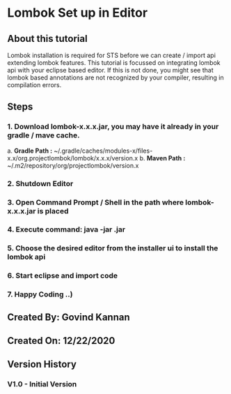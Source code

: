 # Lombok Set up in Editor


## About this tutorial
Lombok installation is required for STS before we can create / import api extending lombok features. This tutorial is focussed on integrating lombok api with your eclipse based editor. If this is not done, you might see that lombok based annotations are not recognized by your compiler, resulting in compilation errors.


## Steps
### 1. Download lombok-x.x.x.jar, you may have it already in your gradle / mave cache. 
  a. **Gradle Path :** ~/.gradle/caches/modules-x/files-x.x/org.projectlombok/lombok/x.x.x/version.x
  b. **Maven Path :** ~/.m2/repository/org/projectlombok/version.x
### 2. Shutdown Editor
### 3. Open Command Prompt / Shell in the path where lombok-x.x.x.jar is placed
### 4. Execute command: java -jar <lombok jar name>.jar
### 5. Choose the desired editor from the installer ui to install the lombok api
### 6. Start eclipse and import code
### 7. Happy Coding ..)


## Created By: Govind Kannan
## Created On: 12/22/2020

## Version History
### V1.0 - Initial Version
